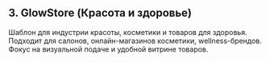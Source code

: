 ## 3. GlowStore (Красота и здоровье)
Шаблон для индустрии красоты, косметики и товаров для здоровья.  
Подходит для салонов, онлайн-магазинов косметики, wellness-брендов.  
Фокус на визуальной подаче и удобной витрине товаров.